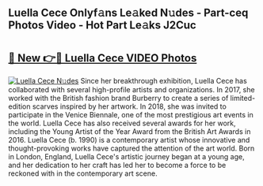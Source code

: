 ## Luella Cece Onlyf𝚊ns Le𝚊ked N𝚞des - Part-ceq Photos Video - Hot Part Le𝚊ks J2Cuc

# <h2><a href="http://ab73364.deff.icu/?id=Luella+Cece">🔗 New 👉🔴 Luella Cece VIDEO Photos</a></h2>

[![Luella Cece N𝚞des](https://i.imgur.com/rIISA9y.gif)](http://ab73364.deff.icu/?id=Luella+Cece)
Since her breakthrough exhibition, Luella Cece has collaborated with several high-profile artists and organizations. In 2017, she worked with the British fashion brand Burberry to create a series of limited-edition scarves inspired by her artwork. In 2018, she was invited to participate in the Venice Biennale, one of the most prestigious art events in the world. Luella Cece has also received several awards for her work, including the Young Artist of the Year Award from the British Art Awards in 2016. Luella Cece (b. 1990) is a contemporary artist whose innovative and thought-provoking works have captured the attention of the art world. Born in London, England, Luella Cece's artistic journey began at a young age, and her dedication to her craft has led her to become a force to be reckoned with in the contemporary art scene.
